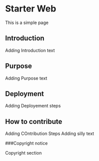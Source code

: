 # Starter Web

This is a simple page 

## Introduction

Adding Introduction text

## Purpose
Adding Purpose text

## Deployment
Adding Deployement steps

## How to contribute

Adding COntribution Steps
Adding silly text

###Copyright notice

Copyright section